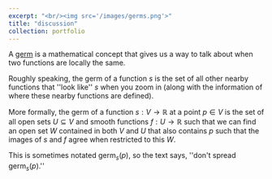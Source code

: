 ```yaml
---
excerpt: "<br/><img src='/images/germs.png'>"
title: "discussion"
collection: portfolio
---
```

A [germ](https://en.wikipedia.org/wiki/Germ_(mathematics)) is a mathematical
concept that gives us a way to talk about when two functions are locally the
same. 

Roughly speaking, the germ of a function $s$ is the set of all other nearby functions
that ''look like'' $s$ when you zoom in (along with the information of where
these nearby functions are defined).

More formally, the germ of a function $s: V \to \mathbb{R}$ at a point $p \in V$ is
the set of all open sets $U \subseteq V$ and smooth functions $f: U \to
\mathbb{R}$ such that we can find an open set $W$ contained in both $V$ and $U$
that also contains $p$ such that the images of $s$ and $f$ agree when restricted
to this $W$. 

This is sometimes notated $\text{germ}_s(p)$, so the text says, ''don't spread $\text{germ}_s(p)$.''
